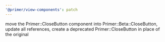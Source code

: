 ```yaml
---
'@primer/view-components': patch
---
```


move the Primer::CloseButton component into Primer::Beta::CloseButton, update all references, create a deprecated Primer::CloseButton in place of the original
